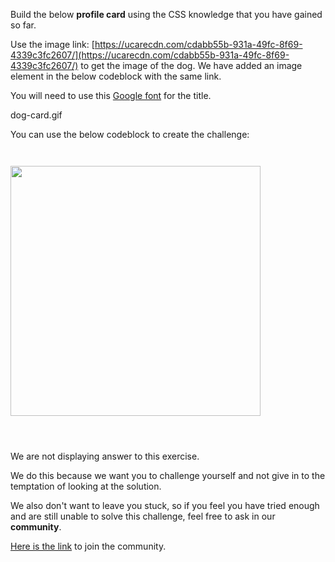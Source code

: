 Build the below **profile card** using the
CSS knowledge that you have gained
so far.

Use the image link: [https://ucarecdn.com/cdabb55b-931a-49fc-8f69-4339c3fc2607/](https://ucarecdn.com/cdabb55b-931a-49fc-8f69-4339c3fc2607/) to get the image of the dog. We have added an image element in the below codeblock with the same link.

You will need to use this [Google font](https://fonts.google.com/specimen/Lato?preview.text=Master%20Builder&preview.text_type=custom&query=lato) for the title.

<image>dog-card.gif</image>

You can use the below codeblock to create the challenge:

<codeblock language="css" type="exercise" testMode="fixedInput" showRunCodeButton="false" >
<code>
<panel language="html" >
<img src="https://ucarecdn.com/cdabb55b-931a-49fc-8f69-4339c3fc2607/" width="400">
</panel>
<panel language="css">
</panel>
</code>
</codeblock>

We are not displaying answer to this exercise.

We do this because we want you to challenge yourself
and
not give in to the temptation of looking at the solution.

We also don't want to leave you stuck, so if you feel
you have tried enough and are still unable to solve
this challenge, feel free to ask in our **community**.

[Here is the link](https://bigbinaryacademy.slack.com/join/shared_invite/zt-23dvxwolx-U9LYYbv4ycmODEA1cbNFgA#/shared-invite/email) to join the community.

